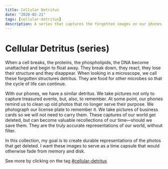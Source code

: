 ```yaml
---
title: Cellular Detritus
date: "2020-02-21"
tags: [cellular-detritus]
description: A series that captures the forgotten images on our phones
---
```


# Cellular Detritus (series)

When a cell breaks, the proteins, the phospholipids, the DNA become unattached and begin to float away.  They break down, they react, they lose their structure and they disappear.  When looking in a microscope, we call these forgotten structures detritus.  They are food for other microbes so that the cycle of life can continue.

With our phones, we have a similar detritus.  We take pictures not only to capture treasured events, but, also, to remember.  At some point, our phones remind us to clean up old photos that no longer serve their purpose.  We photograph our license plate to remember it.  We take pictures of business cards so we will not need to carry them.  These captures of our world get deleted, but can become valuable recollections of our time—should we save them.  They are the truly accurate representations of our world, without filter.

In this collection, my goal is to create durable representations of the photos that get deleted.  I want these images to serve as a time capsule that would otherwise fade from memory and disk.

See more by clicking on the tag [#cellular-detritus](/tags/cellular-detritus/)
